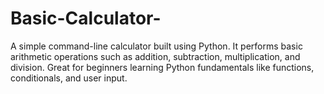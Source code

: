 # Basic-Calculator-
A simple command-line calculator built using Python. It performs basic arithmetic operations such as addition, subtraction, multiplication, and division. Great for beginners learning Python fundamentals like functions, conditionals, and user input.
